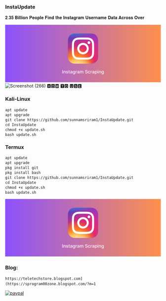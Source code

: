 ### InstaUpdate

𝟐.𝟑𝟓 𝐁𝐢𝐥𝐥𝐢𝐨𝐧 𝐏𝐞𝐨𝐩𝐥𝐞 𝐅𝐢𝐧𝐝 𝐭𝐡𝐞 𝐈𝐧𝐬𝐭𝐚𝐠𝐫𝐚𝐦 𝐔𝐬𝐞𝐫𝐧𝐚𝐦𝐞 𝐃𝐚𝐭𝐚 𝐀𝐜𝐫𝐨𝐬𝐬 𝐎𝐯𝐞𝐫 

![Screenshot (266)](https://github.com/sunnamsriram1/InstaUpdate/blob/main/Feature%20Image%20(9).png)
![Screenshot (266)](https://user-images.githubusercontent.com/93708296/160673599-c63c1649-8aa9-485b-81b5-71af336f5159.png)
🅷🅾🆆 🆃🅾 🆄🆂🅴

### Kali-Linux
```
apt update
apt upgrade
git clone https://github.com/sunnamsriram1/InstaUpdate.git
cd InstaUpdate
chmod +x update.sh
bash update.sh
```
### Termux
```
apt update
apt upgrade
pkg install git
pkg install bash
git clone https://github.com/sunnamsriram1/InstaUpdate.git
cd InstaUpdate
chmod +x update.sh
bash update.sh
```

![Screenshot (266)](https://github.com/sunnamsriram1/InstaUpdate/blob/main/Feature%20Image%20(9).png)

### Blog: 
``` https://teletechstore.blogspot.com](https://sprogram00zone.blogspot.com/?m=1 ``` 

[![paypal](https://www.paypalobjects.com/en_US/i/btn/btn_donateCC_LG.gif)](https://paypal.me/Sunnam01ram)
